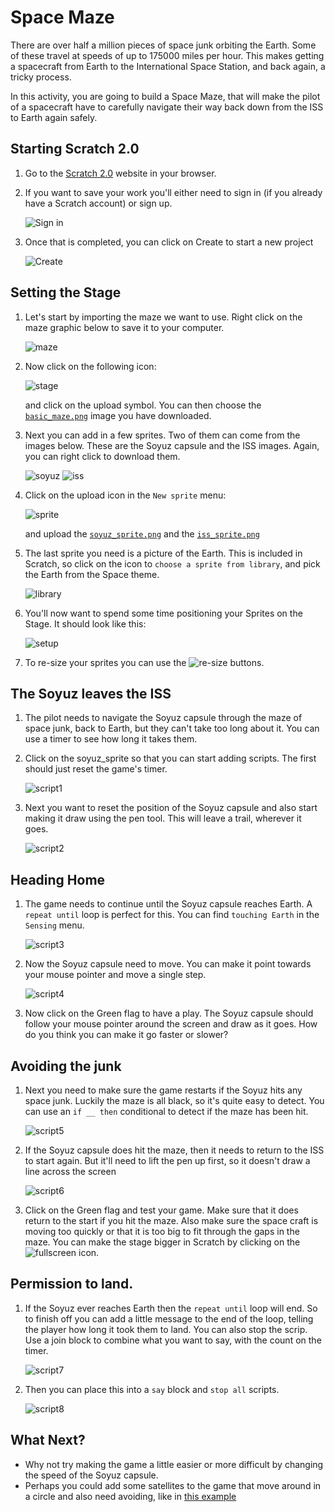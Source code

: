 # Space Maze

There are over half a million pieces of space junk orbiting the Earth. Some of these travel at speeds of up to 175000 miles per hour. This makes getting a spacecraft from Earth to the International Space Station, and back again, a tricky process.

In this activity, you are going to build a Space Maze, that will make the pilot of a spacecraft have to carefully navigate their way back down from the ISS to Earth again safely.

## Starting Scratch 2.0

1. Go to the [Scratch 2.0](https://scratch.mit.edu) website in your browser.

1. If you want to save your work you'll either need to sign in (if you already have a Scratch account) or sign up.

   ![Sign in](images/signin.png)
   
1. Once that is completed, you can click on Create to start a new project

   ![Create](images/create.png)

## Setting the Stage

1. Let's start by importing the maze we want to use. Right click on the maze graphic below to save it to your computer.

   ![maze](basic_maze.png)
   
1. Now click on the following icon:

	![stage](stage.png) 

	and click on the upload symbol. You can then choose the [`basic_maze.png`](images/basic_maze.png) image you have downloaded.

1. Next you can add in a few sprites. Two of them can come from the images below. These are the Soyuz capsule and the ISS images. Again, you can right click to download them.
   
   ![soyuz](images/soyuz_sprite.png)
   ![iss](images/iss_sprite.png)

1. Click on the upload icon in the `New sprite` menu:

	![sprite](images/new_sprite.png)

	and upload the [`soyuz_sprite.png`](images/soyuz_sprite.png) and the [`iss_sprite.png`](images/iss_sprite.png)
	
1. The last sprite you need is a picture of the Earth. This is included in Scratch, so click on the icon to `choose a sprite from library`, and pick the Earth from the Space theme.

	![library](images/library)

1. You'll now want to spend some time positioning your Sprites on the Stage. It should look like this:

	![setup](images/setup.png)

1. To re-size your sprites you can use the ![re-size](images/resize.png) buttons.

## The Soyuz leaves the ISS

1. The pilot needs to navigate the Soyuz capsule through the maze of space junk, back to Earth, but they can't take too long about it. You can use a timer to see how long it takes them.

1. Click on the soyuz_sprite so that you can start adding scripts. The first should just reset the game's timer.

	![script1](images/script1.png)

1. Next you want to reset the position of the Soyuz capsule and also start making it draw using the pen tool. This will leave a trail, wherever it goes.

   ![script2](images.script2.png)

## Heading Home
1. The game needs to continue until the Soyuz capsule reaches Earth. A `repeat until` loop is perfect for this. You can find `touching Earth` in the `Sensing` menu.

	![script3](images/script3.png)

1. Now the Soyuz capsule need to move. You can make it point towards your mouse pointer and move a single step.

   ![script4](images/script4.png)

1. Now click on the Green flag to have a play. The Soyuz capsule should follow your mouse pointer around the screen and draw as it goes. How do you think you can make it go faster or slower?

## Avoiding the junk
1. Next you need to make sure the game restarts if the Soyuz hits any space junk. Luckily the maze is all black, so it's quite easy to detect. You can use an `if __ then` conditional to detect if the maze has been hit.

   ![script5](images/script5.png)

1. If the Soyuz capsule does hit the maze, then it needs to return to the ISS to start again. But it'll need to lift the pen up first, so it doesn't draw a line across the screen

	![script6](images/script6.png)

1. Click on the Green flag and test your game. Make sure that it does return to the start if you hit the maze. Also make sure the space craft is moving too quickly or that it is too big to fit through the gaps in the maze. You can make the stage bigger in Scratch by clicking on the ![fullscreen](images/fullscreen.png) icon.

## Permission to land.
1. If the Soyuz ever reaches Earth then the `repeat until` loop will end. So to finish off you can add a little message to the end of the loop, telling the player how long it took them to land. You can also stop the scrip. Use a join block to combine what you want to say, with the count on the timer.

	![script7](images/script7.png)

1. Then you can place this into a `say` block and `stop all` scripts.

	![script8](images/script8.png)

## What Next?
- Why not try making the game a little easier or more difficult by changing the speed of the Soyuz capsule.
- Perhaps you could add some satellites to the game that move around in a circle and also need avoiding, like in [this example](https://scratch.mit.edu/projects/138408971)
